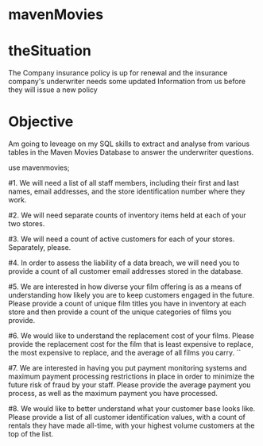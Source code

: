 # mavenMovies

# theSituation
The Company insurance  policy is up for renewal and the insurance company's 
underwriter needs some updated Information from us before they will issue a new policy  

# Objective
Am going to leveage on my SQL skills to extract and analyse from various tables in the Maven Movies Database to answer the underwriter questions.

use mavenmovies;


#1.	We will need a list of all staff members, including their first and last names, 
email addresses, and the store identification number where they work. 


#2.	We will need separate counts of inventory items held at each of your two stores. 


#3.	We will need a count of active customers for each of your stores. Separately, please. 


#4.	In order to assess the liability of a data breach, we will need you to provide a count 
of all customer email addresses stored in the database. 


#5.	We are interested in how diverse your film offering is as a means of understanding how likely 
you are to keep customers engaged in the future. Please provide a count of unique film titles 
you have in inventory at each store and then provide a count of the unique categories of films you provide. 


#6.	We would like to understand the replacement cost of your films. 
Please provide the replacement cost for the film that is least expensive to replace, 
the most expensive to replace, and the average of all films you carry. ``	


#7.	We are interested in having you put payment monitoring systems and maximum payment 
processing restrictions in place in order to minimize the future risk of fraud by your staff. 
Please provide the average payment you process, as well as the maximum payment you have processed.


#8.	We would like to better understand what your customer base looks like. 
Please provide a list of all customer identification values, with a count of rentals 
they have made all-time, with your highest volume customers at the top of the list.


